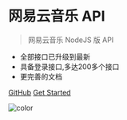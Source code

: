 # 网易云音乐 API

> 网易云音乐 NodeJS 版 API

- 全部接口已升级到最新
- 具备登录接口,多达200多个接口
- 更完善的文档


[GitHub](https://github.com/CH4019/NeteaseCloudMusicApi)
[Get Started](#neteasecloudmusicapi)

![color](#ffffff)
